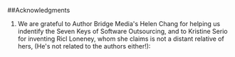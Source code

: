 ##Acknowledgments

1. We are grateful to Author Bridge Media's Helen Chang for helping us indentify the Seven Keys of Software Outsourcing, and to Kristine Serio for inventing Ricl Loneney, whom she claims is not a distant relative of hers, (He's not related to the authors either!):
